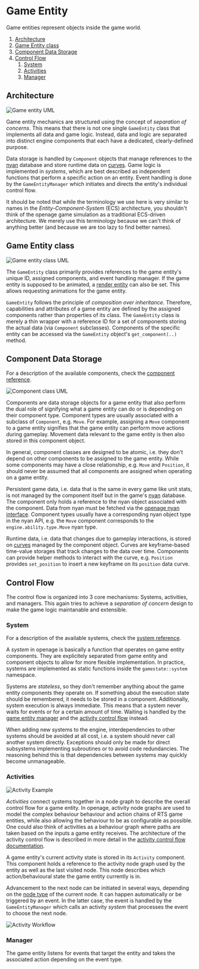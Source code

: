 # Game Entity

Game entities represent objects inside the game world.

1. [Architecture](#architecture)
2. [Game Entity class](#game-entity-class)
3. [Component Data Storage](#component-data-storage)
4. [Control Flow](#control-flow)
   1. [System](#system)
   2. [Activities](#activities)
   3. [Manager](#manager)


## Architecture

![Game entity UML](images/game_entity_overview.svg)

Game entity mechanics are structured using the concept of *separation of concerns*.
This means that there is not one single `GameEntity` class that implements all data
and game logic. Instead, data and logic are separated into distinct engine components
that each have a dedicated, clearly-defined purpose.

Data storage is handled by `Component` objects that manage references to the [nyan](/doc/nyan/nyan.md)
database and store runtime data on [curves](/doc/code/curves.md). Game logic is implemented
in *systems*, which are best described as independent functions that perform a specific action
on an entity. Event handling is done by the `GameEntityManager` which initiates and directs
the entity's individual control flow.

It should be noted that while the terminology we use here is very similar to names
in the *Entity-Component-System* (ECS) architecture, you shouldn't think of the openage
game simulation as a traditional ECS-driven architecture. We merely use this terminology
because we can't think of anything better (and because we are too lazy to find better names).


## Game Entity class

![Game entity class UML](images/game_entity_uml.svg)

The `GameEntity` class primarily provides references to the game entity's unique ID, assigned
components, and event handling manager. If the game entity is supposed to be animated,
a [render entity](/doc/code/renderer/level2.md#updating-render-stages-from-the-gamestate)
can also be set. This allows requesting animations for the game entity.

`GameEntity` follows the principle of *composition over inheritance*. Therefore, capabilities
and attributes of a game entity are defined by the assigned components rather than properties
of its class. The `GameEntity` class is merely a thin wrapper with a reference ID for
a set of components storing the actual data (via `Component` subclasses). Components
of the specific entity can be accessed via the `GameEntity` object's `get_component(..)` method.


## Component Data Storage

For a description of the available components, check the [component reference](components.md).

![Component class UML](images/component_uml.svg)

Components are data storage objects for a game entity that also perform the dual role
of signifying what a game entity can do or is depending on their component type. Component
types are usually associated with a subclass of `Component`, e.g. `Move`. For example, assigning
a `Move` component to a game entity signifies that the game entity can perform move
actions during gameplay. Movement data relevant to the game entity is then also stored in this
component object.

In general, component classes are designed to be atomic, i.e. they don't depend on other
components to be assigned to the game entity. While some components may have a close relationship,
e.g. `Move` and `Position`, it should never be assumed that all components are assigned
when operating on a game entity.

Persistent game data, i.e. data that is the same in every game like unit stats, is not
managed by the component itself but in the game's [nyan](/doc/nyan/nyan.md) database. The component
only holds a reference to the nyan object associated with the component. Data from nyan
must be fetched via the [openage nyan interface](/doc/nyan/openage-lib.md).
Component types usually have a corresponding nyan object type in the nyan API, e.g. the `Move`
component corresponds to the `engine.ability.type.Move` nyan type.

Runtime data, i.e. data that changes due to gameplay interactions, is stored on [curves](/doc/code/curves.md)
managed by the component object. Curves are keyframe-based time-value storages that track
changes to the data over time. Components can provide helper methods to interact with
the curve, e.g. `Position` provides `set_position` to insert a new keyframe on its
`position` data curve.


## Control Flow

The control flow is organized into 3 core mechanisms: Systems, activities, and
managers. This again tries to achieve a *separation of concern* design to
make the game logic maintanable and extensible.

### System

For a description of the available systems, check the [system reference](systems.md).

A *system* in openage is basically a function that operates on game entity
components. They are explicitely separated from game entity and component objects
to allow for more flexible implementation. In practice, systems are implemented as static
functions inside the `gamestate::system` namespace.

Systems are *stateless*, so they don't remember anything about the game entity
components they operate on. If something about the execution state should be remembered,
it needs to be stored in a component. Additionally, system execution is always
immediate. This means that a system never waits for events or for a certain amount
of time. Waiting is handled by the [game entity manager](#manager) and the
[activity control flow](#activities) instead.

When adding new systems to the engine, interdependencies to other systems should
be avoided at all cost, i.e. a system should never call another system directly.
Exceptions should only be made for direct subsystems implementing subroutines
or to avoid code redundancies. The reasoning behind this is that dependencies
between systems may quickly become unmanageable.


### Activities

![Activity Example](images/activity_graph.svg)

*Activities* connect systems together in a node graph to describe the overall control flow
for a game entity. In openage, activity node graphs are used to model the complex behaviour
behaviour and action chains of RTS game entities, while also allowing the behaviour to
be as configurable as possible. One could also think of activities as a behaviour graph
where paths are taken based on the inputs a game entity receives. The architecture
of the activity control flow is described in more detail in the
[activity control flow documentation](activity.md).

A game entity's current activity state is stored in its `Activity` component. This component
holds a reference to the activity node graph used by the entity as well as the
last visited node. This node describes which action/behavioural state the
game entity currently is in.

Advancement to the next node can be initiated in several ways, depending on the
[node type](activity.md#node-types) of the current node.
It can happen automatically or be triggered by an event. In the latter case,
the event is handled by the `GameEntityManager` which calls an activity *system*
that processes the event to choose the next node.

![Activity Workflow](images/activity_workflow.png)


### Manager

The game entity listens for events that target the entity and takes the
associated action depending on the event type.
